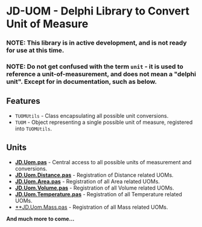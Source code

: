 # JD-UOM - Delphi Library to Convert Unit of Measure

### NOTE: This library is in active development, and is not ready for use at this time. 

### NOTE: Do not get confused with the term `unit` - it is used to reference a unit-of-measurement, and does not mean a "delphi unit". Except for in documentation, such as below.

## Features
- `TUOMUtils` - Class encapsulating all possible unit conversions.
- `TUOM` - Object representing a single possible unit of measure, registered into `TUOMUtils`.

## Units

- [**JD.Uom.pas**](/Docs/JD.Uom.md) - Central access to all possible units of measurement and conversions.
- [**JD.Uom.Distance.pas**](/Docs/JD.Uom.Distance.md) - Registration of Distance related UOMs.
- [**JD.Uom.Area.pas**](/Docs/JD.Uom.Area.md) - Registration of all Area related UOMs.
- [**JD.Uom.Volume.pas**](/Docs/JD.Uom.Volume.md) - Registration of all Volume related UOMs.
- [**JD.Uom.Temperature.pas**](/Docs/JD.Uom.Temperature.md) - Registration of all Temperature related UOMs.
- [**JD.Uom.Mass.pas](/Docs/JD.Uom.Mass.md) - Registration of all Mass related UOMs.

**And much more to come...**
